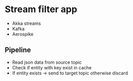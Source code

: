 # Stream filter app

- Akka streams
- Kafka
- Aerospike

## Pipeline

- Read json data from source topic
- Check if entity with key exist in cache
- If entity exists -> send to target topic otherwise discard 